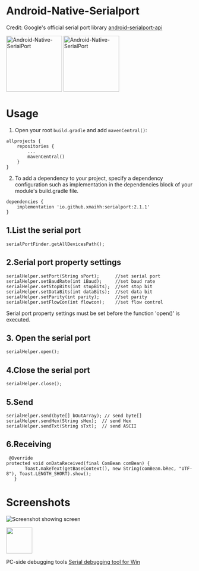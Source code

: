 # Android-Native-Serialport
Credit: Google's official serial port library [android-serialport-api](https://code.google.com/archive/p/android-serialport-api/)


<img src ="https://github.com/Mr-Bravestone/Android-Native-SerialPort/blob/master/art/back.png" height = 150 alt ="Android-Native-SerialPort"/>
<img src ="https://github.com/Mr-Bravestone/Android-Native-SerialPort/blob/master/art/front.png" height = 150 alt ="Android-Native-SerialPort"/>

# Usage
1. Open your root  `build.gradle` and add `mavenCentral()`: 
```
allprojects {
    repositories {
        ...
        mavenCentral()
    }
}
```
2. To add a dependency to your project, specify a dependency configuration such as implementation in the dependencies block of your module's build.gradle file.
```
dependencies {
    implementation 'io.github.xmaihh:serialport:2.1.1'
}
```
## 1.List the serial port
```
serialPortFinder.getAllDevicesPath();
```
## 2.Serial port property settings
```
serialHelper.setPort(String sPort);      //set serial port
serialHelper.setBaudRate(int iBaud);     //set baud rate
serialHelper.setStopBits(int stopBits);  //set stop bit
serialHelper.setDataBits(int dataBits);  //set data bit
serialHelper.setParity(int parity);      //set parity
serialHelper.setFlowCon(int flowcon);    //set flow control
```
Serial port property settings must be set before the function 'open()' is executed.
## 3. Open the serial port
```
serialHelper.open();
```
## 4.Close the serial port
```
serialHelper.close();
```
## 5.Send
```
serialHelper.send(byte[] bOutArray); // send byte[]
serialHelper.sendHex(String sHex);  // send Hex
serialHelper.sendTxt(String sTxt);  // send ASCII
```
## 6.Receiving
```
 @Override
protected void onDataReceived(final ComBean comBean) {
       Toast.makeText(getBaseContext(), new String(comBean.bRec, "UTF-8"), Toast.LENGTH_SHORT).show();
   }
```
# Screenshots

![Screenshot showing screen](art/screen.png "Screenshot showing screen")

<a href="https://play.google.com/store/apps/details?id=com.ex.serialport"><img src="https://play.google.com/intl/en_us/badges/static/images/badges/en_badge_web_generic.png" height="70"></a>

PC-side debugging tools  [Serial debugging tool for Win](https://github.com/xmaihh/Android-Serialport/raw/master/serial_port_utility_latest.exe)
